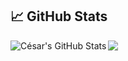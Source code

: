 ## &#x1f4c8; GitHub Stats

<a href="https://github.com/cesarsotovalero/cesarsotovalero">
  <img align="left" src="https://github-readme-stats.vercel.app/api?username=cesarsotovalero&show_icons=true&line_height=27&count_private=true" alt="César's GitHub Stats" />
</a>
<a href="https://github.com/cesarsotovalero/cesarsotovalero">
  <img align="center" src="https://github-readme-stats.vercel.app/api/top-langs/?username=cesarsotovalero&layout=compact" />
</a>




<!--


**cesarsotovalero/cesarsotovalero** is a ✨ _special_ ✨ repository because its `README.md` (this file) appears on your GitHub profile.

Here are some ideas to get you started:

- 🔭 I’m currently working on ...
- 🌱 I’m currently learning ...
- 👯 I’m looking to collaborate on ...
- 🤔 I’m looking for help with ...
- 💬 Ask me about ...
- 📫 How to reach me: ...
- 😄 Pronouns: ...
- ⚡ Fun fact: ...
-->
